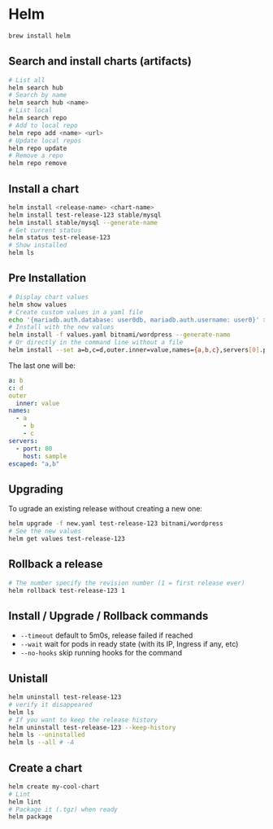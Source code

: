 # Helm

```sh
brew install helm
```

## Search and install charts (artifacts)

```sh
# List all
helm search hub
# Search by name
helm search hub <name>
# List local
helm search repo
# Add to local repo
helm repo add <name> <url>
# Update local repos
helm repo update
# Remove a repo
helm repo remove
```

## Install a chart

```sh
helm install <release-name> <chart-name>
helm install test-release-123 stable/mysql
helm install stable/mysql --generate-name
# Get current status
helm status test-release-123
# Show installed
helm ls
```

## Pre Installation
```sh
# Display chart values
helm show values
# Create custom values in a yaml file
echo '{mariadb.auth.database: user0db, mariadb.auth.username: user0}' > values.yaml
# Install with the new values
helm install -f values.yaml bitnami/wordpress --generate-name
# Or directly in the command line without a file
helm install --set a=b,c=d,outer.inner=value,names={a,b,c},servers[0].port=80,servers[0].host=sample,escaped=a\,b
```

The last one will be:

```yaml
a: b
c: d
outer
  inner: value
names:
  - a
	- b
	- c
servers:
  - port: 80
	host: sample
escaped: "a,b"
```

## Upgrading

To ugrade an existing release without creating a new one:

```sh
helm upgrade -f new.yaml test-release-123 bitnami/wordpress
# See the new values
helm get values test-release-123
```

## Rollback a release
```sh
# The number specify the revision number (1 = first release ever)
helm rollback test-release-123 1
```

## Install / Upgrade / Rollback commands

- `--timeout` default to 5m0s, release failed if reached
- `--wait` wait for pods in ready state (with its IP, Ingress if any, etc)
- `--no-hooks` skip running hooks for the command

## Unistall

```sh
helm uninstall test-release-123
# verify it disappeared
helm ls
# If you want to keep the release history
helm uninstall test-release-123 --keep-history
helm ls --uninstalled
helm ls --all # -A
```

## Create a chart
```sh
helm create my-cool-chart
# Lint
helm lint
# Package it (.tgz) when ready
helm package
```